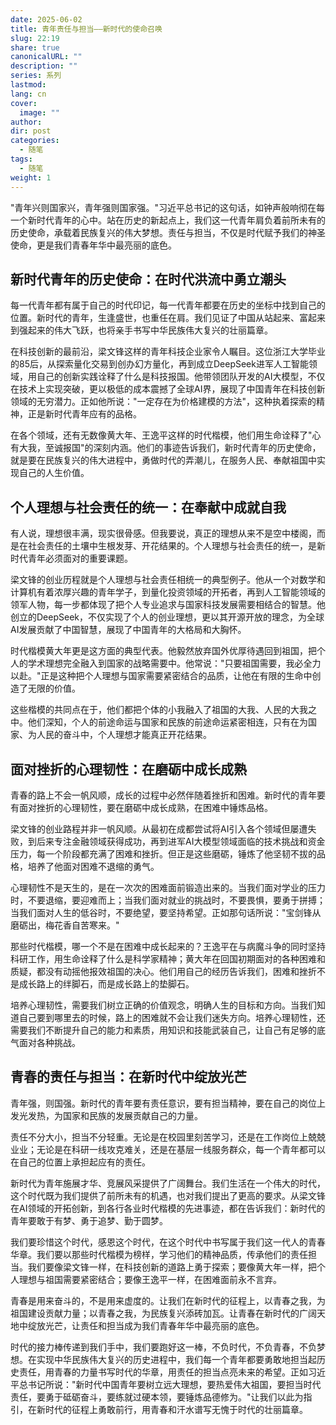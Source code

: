 ```yaml
---
date: 2025-06-02
title: 青年责任与担当——新时代的使命召唤
slug: 22:19
share: true
canonicalURL: ""
description: ""
series: 系列
lastmod: 
lang: cn
cover:
  image: ""
author: 
dir: post
categories:
  - 随笔
tags:
  - 随笔
weight: 1
---
```



"青年兴则国家兴，青年强则国家强。"习近平总书记的这句话，如钟声般响彻在每一个新时代青年的心中。站在历史的新起点上，我们这一代青年肩负着前所未有的历史使命，承载着民族复兴的伟大梦想。责任与担当，不仅是时代赋予我们的神圣使命，更是我们青春年华中最亮丽的底色。

## 新时代青年的历史使命：在时代洪流中勇立潮头

每一代青年都有属于自己的时代印记，每一代青年都要在历史的坐标中找到自己的位置。新时代的青年，生逢盛世，也重任在肩。我们见证了中国从站起来、富起来到强起来的伟大飞跃，也将亲手书写中华民族伟大复兴的壮丽篇章。

在科技创新的最前沿，梁文锋这样的青年科技企业家令人瞩目。这位浙江大学毕业的85后，从探索量化交易到创办幻方量化，再到成立DeepSeek进军人工智能领域，用自己的创新实践诠释了什么是科技报国。他带领团队开发的AI大模型，不仅在技术上实现突破，更以极低的成本震撼了全球AI界，展现了中国青年在科技创新领域的无穷潜力。正如他所说："一定存在为价格建模的方法"，这种执着探索的精神，正是新时代青年应有的品格。

在各个领域，还有无数像黄大年、王逸平这样的时代楷模，他们用生命诠释了"心有大我，至诚报国"的深刻内涵。他们的事迹告诉我们，新时代青年的历史使命，就是要在民族复兴的伟大进程中，勇做时代的弄潮儿，在服务人民、奉献祖国中实现自己的人生价值。

## 个人理想与社会责任的统一：在奉献中成就自我

有人说，理想很丰满，现实很骨感。但我要说，真正的理想从来不是空中楼阁，而是在社会责任的土壤中生根发芽、开花结果的。个人理想与社会责任的统一，是新时代青年必须面对的重要课题。

梁文锋的创业历程就是个人理想与社会责任相统一的典型例子。他从一个对数学和计算机有着浓厚兴趣的青年学子，到量化投资领域的开拓者，再到人工智能领域的领军人物，每一步都体现了把个人专业追求与国家科技发展需要相结合的智慧。他创立的DeepSeek，不仅实现了个人的创业理想，更以其开源开放的理念，为全球AI发展贡献了中国智慧，展现了中国青年的大格局和大胸怀。

时代楷模黄大年更是这方面的典型代表。他毅然放弃国外优厚待遇回到祖国，把个人的学术理想完全融入到国家的战略需要中。他常说："只要祖国需要，我必全力以赴。"正是这种把个人理想与国家需要紧密结合的品质，让他在有限的生命中创造了无限的价值。

这些楷模的共同点在于，他们都把个体的小我融入了祖国的大我、人民的大我之中。他们深知，个人的前途命运与国家和民族的前途命运紧密相连，只有在为国家、为人民的奋斗中，个人理想才能真正开花结果。

## 面对挫折的心理韧性：在磨砺中成长成熟

青春的路上不会一帆风顺，成长的过程中必然伴随着挫折和困难。新时代的青年要有面对挫折的心理韧性，要在磨砺中成长成熟，在困难中锤炼品格。

梁文锋的创业路程并非一帆风顺。从最初在成都尝试将AI引入各个领域但屡遭失败，到后来专注金融领域获得成功，再到进军AI大模型领域面临的技术挑战和资金压力，每一个阶段都充满了困难和挫折。但正是这些磨砺，锤炼了他坚韧不拔的品格，培养了他面对困难不退缩的勇气。

心理韧性不是天生的，是在一次次的困难面前锻造出来的。当我们面对学业的压力时，不要退缩，要迎难而上；当我们面对就业的挑战时，不要畏惧，要勇于拼搏；当我们面对人生的低谷时，不要绝望，要坚持希望。正如那句话所说："宝剑锋从磨砺出，梅花香自苦寒来。"

那些时代楷模，哪一个不是在困难中成长起来的？王逸平在与病魔斗争的同时坚持科研工作，用生命诠释了什么是科学家精神；黄大年在回国初期面对的各种困难和质疑，都没有动摇他报效祖国的决心。他们用自己的经历告诉我们，困难和挫折不是成长路上的绊脚石，而是成长路上的垫脚石。

培养心理韧性，需要我们树立正确的价值观念，明确人生的目标和方向。当我们知道自己要到哪里去的时候，路上的困难就不会让我们迷失方向。培养心理韧性，还需要我们不断提升自己的能力和素质，用知识和技能武装自己，让自己有足够的底气面对各种挑战。

## 青春的责任与担当：在新时代中绽放光芒

青年强，则国强。新时代的青年要有责任意识，要有担当精神，要在自己的岗位上发光发热，为国家和民族的发展贡献自己的力量。

责任不分大小，担当不分轻重。无论是在校园里刻苦学习，还是在工作岗位上兢兢业业；无论是在科研一线攻克难关，还是在基层一线服务群众，每一个青年都可以在自己的位置上承担起应有的责任。

新时代为青年施展才华、竞展风采提供了广阔舞台。我们生活在一个伟大的时代，这个时代既为我们提供了前所未有的机遇，也对我们提出了更高的要求。从梁文锋在AI领域的开拓创新，到各行各业时代楷模的先进事迹，都在告诉我们：新时代的青年要敢于有梦、勇于追梦、勤于圆梦。

我们要珍惜这个时代，感恩这个时代，在这个时代中书写属于我们这一代人的青春华章。我们要以那些时代楷模为榜样，学习他们的精神品质，传承他们的责任担当。我们要像梁文锋一样，在科技创新的道路上勇于探索；要像黄大年一样，把个人理想与祖国需要紧密结合；要像王逸平一样，在困难面前永不言弃。

青春是用来奋斗的，不是用来虚度的。让我们在新时代的征程上，以青春之我，为祖国建设贡献力量；以青春之我，为民族复兴添砖加瓦。让青春在新时代的广阔天地中绽放光芒，让责任和担当成为我们青春年华中最亮丽的底色。

时代的接力棒传递到我们手中，我们要跑好这一棒，不负时代，不负青春，不负梦想。在实现中华民族伟大复兴的历史进程中，我们每一个青年都要勇敢地担当起历史责任，用青春的力量书写时代的华章，用责任的担当点亮未来的希望。正如习近平总书记所说："新时代中国青年要树立远大理想，要热爱伟大祖国，要担当时代责任，要勇于砥砺奋斗，要练就过硬本领，要锤炼品德修为。"让我们以此为指引，在新时代的征程上勇敢前行，用青春和汗水谱写无愧于时代的壮丽篇章。
